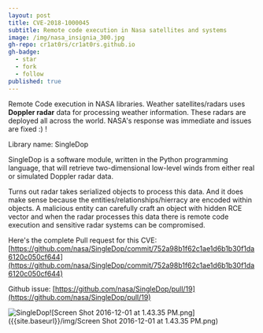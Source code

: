 ```yaml
---
layout: post
title: CVE-2018-1000045
subtitle: Remote code execution in Nasa satellites and systems
image: /img/nasa_insignia_300.jpg
gh-repo: cr1at0rs/cr1at0rs.github.io
gh-badge:
  - star
  - fork
  - follow
published: true
---
```


Remote Code execution in NASA libraries. Weather satellites/radars uses **Doppler radar**  data for processing weather information. These radars are deployed all across the world. NASA's response was immediate and issues are fixed :) !

Library name: SingleDop

SingleDop is a software module, written in the Python programming language, that will retrieve two-dimensional low-level winds from either real or simulated Doppler radar data.

Turns out radar takes serialized objects to process this data. And it does make sense because the entities/relationships/hierracy are encoded within objects. A malicious entity can carefully craft an object with hidden RCE vector and when the radar processes this data there is remote code execution and sensitive radar systems can be compromised.


Here's the complete Pull request for this CVE: [https://github.com/nasa/SingleDop/commit/752a98b1f62c1ae1d6b1b30f1da6120c050cf644](https://github.com/nasa/SingleDop/commit/752a98b1f62c1ae1d6b1b30f1da6120c050cf644)

Github issue: [https://github.com/nasa/SingleDop/pull/19](https://github.com/nasa/SingleDop/pull/19)

![SingleDop]({{site.baseurl}}/img/Screen%20Shot%202016-12-01%20at%201.43.35%20PM.png)![Screen Shot 2016-12-01 at 1.43.35 PM.png]({{site.baseurl}}/img/Screen Shot 2016-12-01 at 1.43.35 PM.png)

